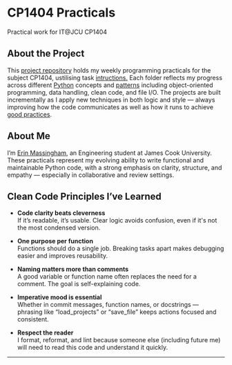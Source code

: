# CP1404 Practicals

Practical work for IT@JCU CP1404

## About the Project

This [project repository](https://github.com/ErinMayMassingham/cp1404practicals.git) holds my weekly programming 
practicals for the subject CP1404, ustilising task [intructions.](https://github.com/CP1404/Practicals)
Each folder reflects my progress across different [Python](https://www.python.org/about/) concepts and 
[patterns](https://github.com/CP1404/Starter/wiki/Programming-Patterns) including object-oriented programming, data handling, 
clean code, and file I/O. The projects are built incrementally as I apply new techniques in both logic and style 
— always improving how the code communicates as well as how it runs to achieve
[good practices](https://github.com/CP1404/Starter/wiki/Style-Guide#best-practice-suggestions). 

## About Me
I’m [Erin Massingham](https://github.com/ErinMayMassingham), an Engineering student at James Cook University. 
These practicals represent my evolving ability to write functional and maintainable Python code, with a strong emphasis 
on clarity, structure, and empathy — especially in collaborative and review settings.



## Clean Code Principles I’ve Learned

- **Code clarity beats cleverness**  
  If it’s readable, it’s usable. Clear logic avoids confusion, even if it's not the most condensed version.

- **One purpose per function**  
  Functions should do a single job. Breaking tasks apart makes debugging easier and improves reusability.

- **Naming matters more than comments**  
  A good variable or function name often replaces the need for a comment. The goal is self-explaining code.

- **Imperative mood is essential**  
  Whether in commit messages, function names, or docstrings — phrasing like “load_projects” or “save_file” keeps actions focused and consistent.

- **Respect the reader**  
  I format, reformat, and lint because someone else (including future me) will need to read this code and understand it quickly.

---